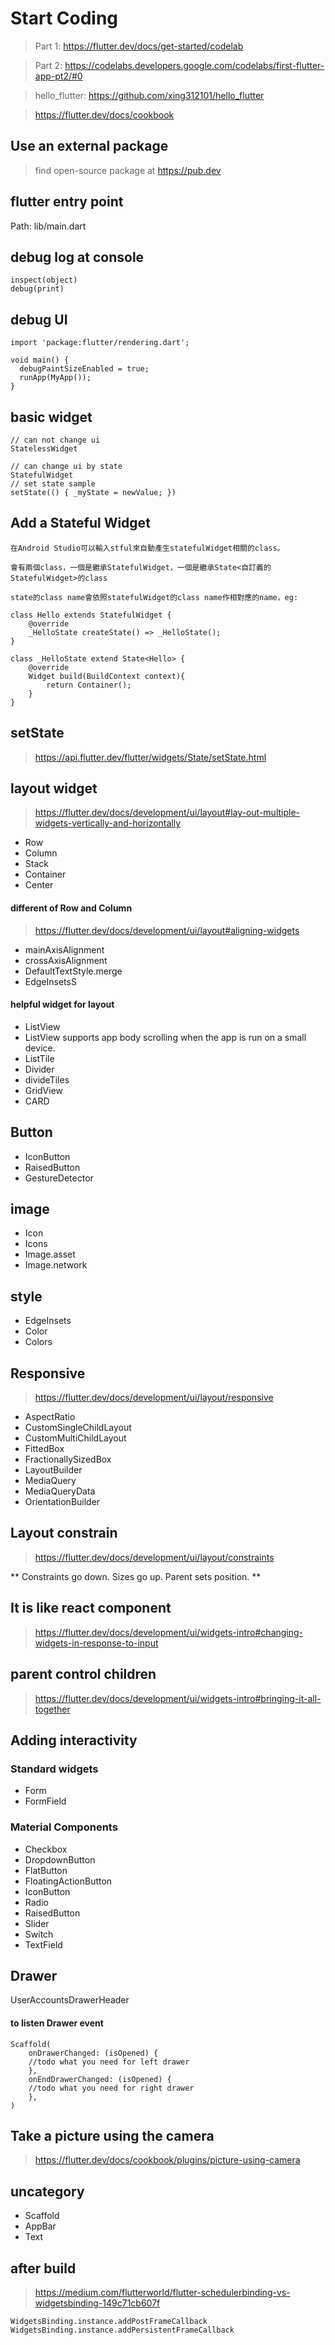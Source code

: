 # Start Coding
> Part 1: https://flutter.dev/docs/get-started/codelab

> Part 2: https://codelabs.developers.google.com/codelabs/first-flutter-app-pt2/#0

> hello_flutter: https://github.com/xing312101/hello_flutter

> https://flutter.dev/docs/cookbook

## Use an external package
> find open-source package at https://pub.dev

## flutter entry point
Path: lib/main.dart


## debug log at console
```
inspect(object)
debug(print)
```

## debug UI
```
import 'package:flutter/rendering.dart';

void main() {
  debugPaintSizeEnabled = true;
  runApp(MyApp());
}
```

## basic widget
```
// can not change ui
StatelessWidget

// can change ui by state
StatefulWidget
// set state sample
setState(() { _myState = newValue; })
```

## Add a Stateful Widget
```
在Android Studio可以輸入stful來自動產生statefulWidget相關的class。

會有兩個class，一個是繼承StatefulWidget，一個是繼承State<自訂義的StatefulWidget>的class

state的class name會依照statefulWidget的class name作相對應的name，eg:

class Hello extends StatefulWidget {
    @override
    _HelloState createState() => _HelloState();
}

class _HelloState extend State<Hello> {
    @override
    Widget build(BuildContext context){
        return Container();
    }
}
```


## setState
> https://api.flutter.dev/flutter/widgets/State/setState.html

## layout widget
> https://flutter.dev/docs/development/ui/layout#lay-out-multiple-widgets-vertically-and-horizontally

* Row
* Column
* Stack
* Container
* Center

####  different of Row and Column
> https://flutter.dev/docs/development/ui/layout#aligning-widgets

* mainAxisAlignment
* crossAxisAlignment
* DefaultTextStyle.merge
* EdgeInsetsS

#### helpful widget for layout
* ListView
 * ListView supports app body scrolling when the app is run on a small device.
* ListTile
* Divider
* divideTiles
* GridView
* CARD

## Button
* IconButton
* RaisedButton
* GestureDetector


## image
* Icon
* Icons
* Image.asset
* Image.network

## style
* EdgeInsets
* Color
* Colors

## Responsive
> https://flutter.dev/docs/development/ui/layout/responsive

* AspectRatio
* CustomSingleChildLayout
* CustomMultiChildLayout
* FittedBox
* FractionallySizedBox
* LayoutBuilder
* MediaQuery
* MediaQueryData
* OrientationBuilder

## Layout constrain
> https://flutter.dev/docs/development/ui/layout/constraints

** Constraints go down. Sizes go up. Parent sets position. **


## It is like react component
> https://flutter.dev/docs/development/ui/widgets-intro#changing-widgets-in-response-to-input


## parent control children
> https://flutter.dev/docs/development/ui/widgets-intro#bringing-it-all-together

## Adding interactivity
### Standard widgets
* Form
* FormField

### Material Components
* Checkbox
* DropdownButton
* FlatButton
* FloatingActionButton
* IconButton
* Radio
* RaisedButton
* Slider
* Switch
* TextField


## Drawer
UserAccountsDrawerHeader

#### to listen Drawer event
```
Scaffold(
    onDrawerChanged: (isOpened) {
    //todo what you need for left drawer
    },
    onEndDrawerChanged: (isOpened) {
    //todo what you need for right drawer
    },
)
```


## Take a picture using the camera
> https://flutter.dev/docs/cookbook/plugins/picture-using-camera


## uncategory
* Scaffold
* AppBar
* Text


## after build
> https://medium.com/flutterworld/flutter-schedulerbinding-vs-widgetsbinding-149c71cb607f
````
WidgetsBinding.instance.addPostFrameCallback
WidgetsBinding.instance.addPersistentFrameCallback
````
